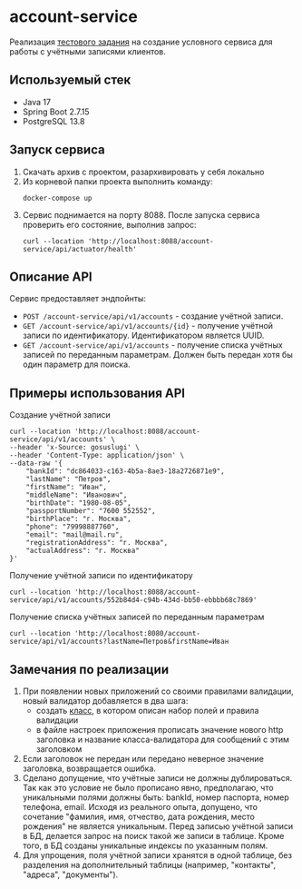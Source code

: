# account-service
Реализация [тестового задания](etc/test_task.pdf) на создание условного сервиса для работы с учётными записями клиентов.

## Используемый стек
- Java 17
- Spring Boot 2.7.15
- PostgreSQL 13.8

## Запуск сервиса
1. Скачать архив с проектом, разархивировать у себя локально
2. Из корневой папки проекта выполнить команду:
   ```
   docker-compose up
   ```
3. Сервис поднимается на порту 8088. После запуска сервиса проверить его состояние, выполнив запрос:
   ```
   curl --location 'http://localhost:8088/account-service/api/actuator/health'
   ```

## Описание API
Сервис предоставляет эндпойнты:
- ```POST /account-service/api/v1/accounts``` - создание учётной записи.
- ```GET /account-service/api/v1/accounts/{id}``` - получение учётной записи по идентификатору. Идентификатором является UUID.
- ```GET /account-service/api/v1/accounts``` - получение списка учётных записей по переданным параметрам. Должен быть передан хотя бы один параметр для поиска.

## Примеры использования API
Cоздание учётной записи
```
curl --location 'http://localhost:8088/account-service/api/v1/accounts' \
--header 'x-Source: gosuslugi' \
--header 'Content-Type: application/json' \
--data-raw '{
    "bankId": "dc864033-c163-4b5a-8ae3-18a2726871e9",
    "lastName": "Петров",
    "firstName": "Иван",
    "middleName": "Иванович",
    "birthDate": "1980-08-05",
    "passportNumber": "7600 552552",
    "birthPlace": "г. Москва",
    "phone": "79998887760",
    "email": "mail@mail.ru",
    "registrationAddress": "г. Москва",
    "actualAddress": "г. Москва"
}'
```
Получение учётной записи по идентификатору
```
curl --location 'http://localhost:8088/account-service/api/v1/accounts/552b84d4-c94b-434d-bb50-ebbbb68c7869'
```
Получение списка учётных записей по переданным параметрам
```
curl --location 'http://localhost:8080/account-service/api/v1/accounts?lastName=Петров&firstName=Иван
```
## Замечания по реализации
1. При появлении новых приложений со своими правилами валидации, новый валидатор добавляется в два шага:
   - создать [класс](src/main/java/com/litvintsev/accounts/model/source), в котором описан набор полей и правила валидации
   - в файле настроек приложения прописать значение нового http заголовка и название класса-валидатора для сообщений с этим заголовком
2. Если заголовок не передан или передано неверное значение заголовка, возвращается ошибка.
3. Сделано допущение, что учётные записи не должны дублироваться. Так как это условие не было прописано явно, предполагаю, что уникальными полями должны быть: bankId, номер паспорта, номер телефона, email. Исходя из реального опыта, допущено, что сочетание "фамилия, имя, отчество, дата рождения, место рождения" не является уникальным. Перед записью учётной записи в БД, делается запрос на поиск такой же записи в таблице. Кроме того, в БД созданы уникальные индексы по указанным полям.
5. Для упрощения, поля учётной записи хранятся в одной таблице, без разделения на дополнительный таблицы (например, "контакты", "адреса", "документы").
     
   
